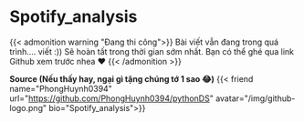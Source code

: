 # Spotify_analysis

{{< admonition warning "Đang thi công">}}
Bài viết vẫn đang trong quá trình.... viết :)) Sẽ hoàn tất trong thời gian sớm nhất. Bạn có thể ghé qua link
Github xem trước nhea :heart:
{{< /admonition >}}
<!--more-->
**Source (Nếu thấy hay, ngại gì tặng chúng tớ 1 sao :joy:)**
{{< friend name="PhongHuynh0394" url="https://github.com/PhongHuynh0394/pythonDS" avatar="/img/github-logo.png" bio="Spotify_analysis">}}

<!--{{< admonition info "Shout out cho anh em">}}-->
<!-- Dự án này là sự đóng góp không hề nhỏ của các thành viên team OG: **Trần Ngọc Tuấn, Phạm Duy Sơn, -->
<!-- Mai Chiến Vĩ Thiên**. Cảm ơn sự đóng góp của các bạn đã giúp cho dự án hoàn thiện :joy: -->
<!-- {{< /admonition >}} -->

<!-- Hello ! Hello ! Lại là OG đây. Lần này mình sẽ cùng nhau xây dựng -->
<!-- End-to-End ETL data pipeline và một Recommender System dựa trên dữ liệu phân tích từ Spotify API nhé. -->
<!-- Không dài dòng nữa, bắt đầu thôi nào. -->

<!-- ## Introduction -->
<!-- Lần này, OG sẽ hướng dẫn bạn xây dựng hệ thống data pipeline hoàn chỉnh thực hiện quá trình ETL -->
<!-- để lưu và phân tích data từ Spotify API. Cụ thể như sau: -->

<!-- {{< image src="https://github.com/PhongHuynh0394/pythonDS/blob/Prefect/image/spotify_data_pipeline.png?raw=true" >}} -->

<!-- {{< admonition note "Giải thích về data flow" >}} -->

<!-- Từ trái sang phải, ban đầu ta sẽ cào danh sánh tên các nghệ sĩ từ trang [**này**](https://kworb.net/spotify/artists.html) -->
<!-- và sau đó dùng Spotify API để cào các thông tin khác như track, album, genre từ danh sách nghệ sĩ. -->
<!-- Sau đó ta sẽ chạy đa luồng và theo batch để đẩy data vào `MongoDB Atlas` (lý do vì sao phải dùng MongoDB chổ này mình sẽ giải thích ở dưới). -->
<!-- Kế đó là data pipeline chính, ta sẽ thực hiện quá trình ETL để transform dữ liệu raw từ MongoDB. Dữ liệu -->
<!-- thô sẽ được Extract và đưa vào `HDFS`, sau đó ta sẽ dùng `PySpark` để làm sạch, tách bảng dữ liệu này. Kế đến,  -->
<!-- chính là công việc của `Dremio`, đây là một nền tảng warehouse và ta sẽ phân tích dữ liệu của mình ở đây, ngoài ra -->
<!-- ta cũng sẽ dùng notebook để nghiên cứu và traning Recommender model. Ta cũng sẽ sử dụng `Power BI` để làm report -->
<!-- từ các kết quả phân tích ở Dremio. Cuối cùng mọi thứ sẽ được trực quan và chạy demo ở `Streamlit UI`. -->
<!-- Tất nhiên là tất cả các services này đều được xây dựng bởi `Docker` và Pipeline xây dựng bởi `Prefect`. -->

<!-- {{< /admonition >}} -->
<!-- Ta sẽ lần lượt thực hiện các bước như sau: -->
<!-- 1. **Set up Docker**: Để bắt đầu dự án, ta sẽ dùng `Docker` để xây dựng các images cho các services -->
<!-- 2. **Set up Environment**: Trong dự án này, ta sẽ sử dụng MongoDB Atlas và Spotify API, ta sẽ cần phải chuẩn bị API key và -->
<!-- một vài thông tin để có thể kết nối được với Cloud. -->
<!-- 3. **Run pipeline 1**: Sau khi hoàn thành việc set up, ta sẽ chạy pipeline 1 để cào data và lưu vào MongoDB. Việc -->
<!-- này nhằm mục đích chuẩn bị nguồn raw data để chạy pipeline 2 -->
<!-- 4. **Run pipeline 2**: Khi ở MongoDB đã có một lượng data nhất định, ta sẽ chạy pipeline 2 để bắt đầu transform dữ liệu để phân tích -->
<!-- 5. **Dremio warehouse**: Kế đến, ta cần connect Dremio với HDFS để có thể query và phân tích -->
<!--     5.1 **Power BI**: Bước này là `Optional`, ta có thể sử dụng Power BI để trực quan hóa dữ liệu đã được phân tích ở data warehouse -->
<!-- 6. **Visualization**: Sau khi tất cả hoàn tất, Streamlit sẽ hiện thành quả phân tích dashboard và cả model được train ở notebook.  -->

<!-- Đó là toàn bộ quy trình hệ thống trên. Bây giờ ta sẽ nhào dô set up luôn cho nóng :smile: -->

<!-- ## Set up  -->
<!-- ### Set up environment -->

<!-- Đầu tiên ta cần phải set up environment, hãy copy content của `env_template` vào file `.env` -->
<!-- ```bash -->
<!-- cp env_template .env -->
<!-- ``` -->

<!-- ## Run your Data Pipeline  -->
<!-- ### Pipeline 1 (Ingest MongoDB Atlas flow) -->

<!-- pipeline 1 here -->

<!-- ### Pipeline 2 (ETL flow) -->


